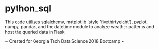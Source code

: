 # python_sql

This code utilizes sqlalchemy, matplotlib (style 'fivethirtyeight'), pyplot, numpy, pandas, and the datetime module to 
analyze weather patterns and host the queried data in Flask

~ Created for Georgia Tech Data Science 2018 Bootcamp ~
